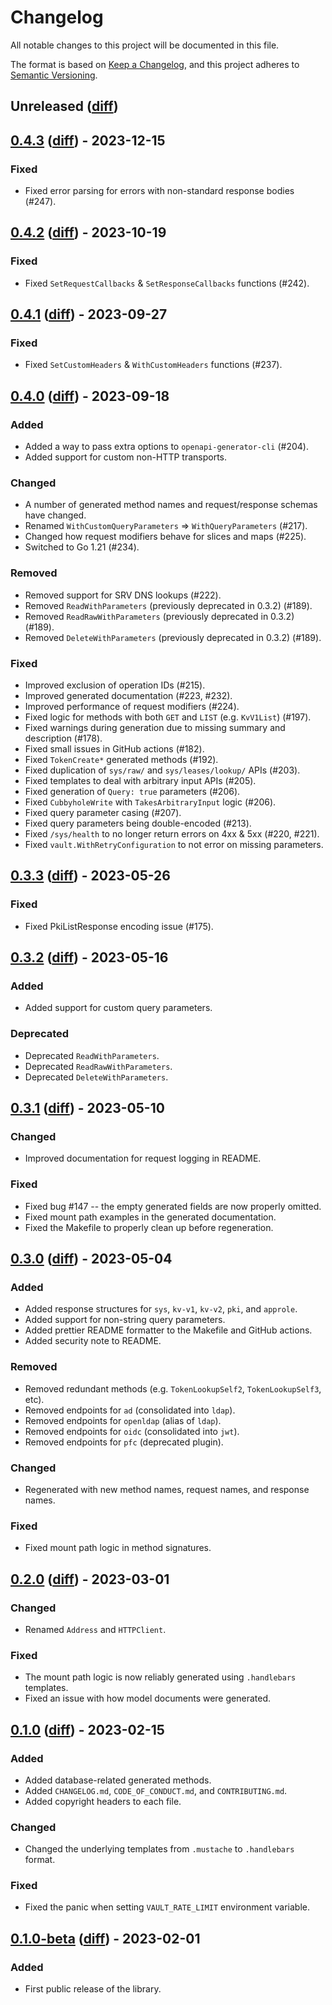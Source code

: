 # Changelog

All notable changes to this project will be documented in this file.

The format is based on [Keep a Changelog](https://keepachangelog.com/en/1.0.0/),
and this project adheres to
[Semantic Versioning](https://semver.org/spec/v2.0.0.html).

## Unreleased ([diff][unreleased-diff])

## [0.4.3][] ([diff][0.4.3-diff]) - 2023-12-15

### Fixed

- Fixed error parsing for errors with non-standard response bodies (#247).

## [0.4.2][] ([diff][0.4.2-diff]) - 2023-10-19

### Fixed

- Fixed `SetRequestCallbacks` & `SetResponseCallbacks` functions (#242).

## [0.4.1][] ([diff][0.4.1-diff]) - 2023-09-27

### Fixed

- Fixed `SetCustomHeaders` & `WithCustomHeaders` functions (#237).

## [0.4.0][] ([diff][0.4.0-diff]) - 2023-09-18

### Added

- Added a way to pass extra options to `openapi-generator-cli` (#204).
- Added support for custom non-HTTP transports.

### Changed

- A number of generated method names and request/response schemas have changed.
- Renamed `WithCustomQueryParameters` => `WithQueryParameters` (#217).
- Changed how request modifiers behave for slices and maps (#225).
- Switched to Go 1.21 (#234).

### Removed

- Removed support for SRV DNS lookups (#222).
- Removed `ReadWithParameters` (previously deprecated in 0.3.2) (#189).
- Removed `ReadRawWithParameters` (previously deprecated in 0.3.2) (#189).
- Removed `DeleteWithParameters` (previously deprecated in 0.3.2) (#189).

### Fixed

- Improved exclusion of operation IDs (#215).
- Improved generated documentation (#223, #232).
- Improved performance of request modifiers (#224).
- Fixed logic for methods with both `GET` and `LIST` (e.g. `KvV1List`) (#197).
- Fixed warnings during generation due to missing summary and description (#178).
- Fixed small issues in GitHub actions (#182).
- Fixed `TokenCreate*` generated methods (#192).
- Fixed duplication of `sys/raw/` and `sys/leases/lookup/` APIs (#203).
- Fixed templates to deal with arbitrary input APIs (#205).
- Fixed generation of `Query: true` parameters (#206).
- Fixed `CubbyholeWrite` with `TakesArbitraryInput` logic (#206).
- Fixed query parameter casing (#207).
- Fixed query parameters being double-encoded (#213).
- Fixed `/sys/health` to no longer return errors on 4xx & 5xx (#220, #221).
- Fixed `vault.WithRetryConfiguration` to not error on missing parameters.

## [0.3.3][] ([diff][0.3.3-diff]) - 2023-05-26

### Fixed

- Fixed PkiListResponse encoding issue (#175).

## [0.3.2][] ([diff][0.3.2-diff]) - 2023-05-16

### Added

- Added support for custom query parameters.

### Deprecated

- Deprecated `ReadWithParameters`.
- Deprecated `ReadRawWithParameters`.
- Deprecated `DeleteWithParameters`.

## [0.3.1][] ([diff][0.3.1-diff]) - 2023-05-10

### Changed

- Improved documentation for request logging in README.

### Fixed

- Fixed bug #147 -- the empty generated fields are now properly omitted.
- Fixed mount path examples in the generated documentation.
- Fixed the Makefile to properly clean up before regeneration.

## [0.3.0][] ([diff][0.3.0-diff]) - 2023-05-04

### Added

- Added response structures for `sys`, `kv-v1`, `kv-v2`, `pki`, and `approle`.
- Added support for non-string query parameters.
- Added prettier README formatter to the Makefile and GitHub actions.
- Added security note to README.

### Removed

- Removed redundant methods (e.g. `TokenLookupSelf2`, `TokenLookupSelf3`, etc).
- Removed endpoints for `ad` (consolidated into `ldap`).
- Removed endpoints for `openldap` (alias of `ldap`).
- Removed endpoints for `oidc` (consolidated into `jwt`).
- Removed endpoints for `pfc` (deprecated plugin).

### Changed

- Regenerated with new method names, request names, and response names.

### Fixed

- Fixed mount path logic in method signatures.

## [0.2.0][] ([diff][0.2.0-diff]) - 2023-03-01

### Changed

- Renamed `Address` and `HTTPClient`.

### Fixed

- The mount path logic is now reliably generated using `.handlebars` templates.
- Fixed an issue with how model documents were generated.

## [0.1.0][] ([diff][0.1.0-diff]) - 2023-02-15

### Added

- Added database-related generated methods.
- Added `CHANGELOG.md`, `CODE_OF_CONDUCT.md`, and `CONTRIBUTING.md`.
- Added copyright headers to each file.

### Changed

- Changed the underlying templates from `.mustache` to `.handlebars` format.

### Fixed

- Fixed the panic when setting `VAULT_RATE_LIMIT` environment variable.

## [0.1.0-beta][] ([diff][0.1.0-beta-diff]) - 2023-02-01

### Added

- First public release of the library.

<!-- diffs -->

[unreleased-diff]:
  https://github.com/hashicorp/vault-client-go/compare/v0.4.3...HEAD
[0.4.3-diff]:
  https://github.com/hashicorp/vault-client-go/compare/v0.4.2...v0.4.3
[0.4.2-diff]:
  https://github.com/hashicorp/vault-client-go/compare/v0.4.1...v0.4.2
[0.4.1-diff]:
  https://github.com/hashicorp/vault-client-go/compare/v0.4.0...v0.4.1
[0.4.0-diff]:
  https://github.com/hashicorp/vault-client-go/compare/v0.3.3...v0.4.0
[0.3.3-diff]:
  https://github.com/hashicorp/vault-client-go/compare/v0.3.2...v0.3.3
[0.3.2-diff]:
  https://github.com/hashicorp/vault-client-go/compare/v0.3.1...v0.3.2
[0.3.1-diff]:
  https://github.com/hashicorp/vault-client-go/compare/v0.3.0...v0.3.1
[0.3.0-diff]:
  https://github.com/hashicorp/vault-client-go/compare/v0.2.0...v0.3.0
[0.2.0-diff]:
  https://github.com/hashicorp/vault-client-go/compare/v0.1.0...v0.2.0
[0.1.0-diff]:
  https://github.com/hashicorp/vault-client-go/compare/v0.1.0-beta...v0.1.0
[0.1.0-beta-diff]:
  https://github.com/hashicorp/vault-client-go/commits/v0.1.0-beta

<!-- releases -->

[0.4.3]: https://github.com/hashicorp/vault-client-go/releases/tag/v0.4.3
[0.4.2]: https://github.com/hashicorp/vault-client-go/releases/tag/v0.4.2
[0.4.1]: https://github.com/hashicorp/vault-client-go/releases/tag/v0.4.1
[0.4.0]: https://github.com/hashicorp/vault-client-go/releases/tag/v0.4.0
[0.3.3]: https://github.com/hashicorp/vault-client-go/releases/tag/v0.3.3
[0.3.2]: https://github.com/hashicorp/vault-client-go/releases/tag/v0.3.2
[0.3.1]: https://github.com/hashicorp/vault-client-go/releases/tag/v0.3.1
[0.3.0]: https://github.com/hashicorp/vault-client-go/releases/tag/v0.3.0
[0.2.0]: https://github.com/hashicorp/vault-client-go/releases/tag/v0.2.0
[0.1.0]: https://github.com/hashicorp/vault-client-go/releases/tag/v0.1.0
[0.1.0-beta]:
  https://github.com/hashicorp/vault-client-go/releases/tag/v0.1.0-beta
